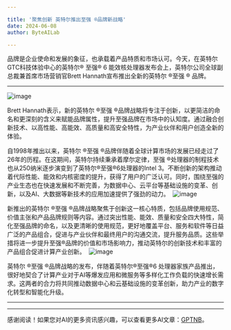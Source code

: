 ```yaml
---

title: '聚焦创新 英特尔推出至强 ®品牌新战略'
date: 2024-06-08
author: ByteAILab

---
```


品牌是企业使命和发展的象征，也承载着产品特质和市场认可。今天，在英特尔GTC科技体验中心的英特尔® 至强® 6 能效核处理器发布会上，英特尔公司全球副总裁兼首席市场营销官Brett Hannath宣布推出全新的英特尔 ®至强 ® 品牌。

---

![image](https://image.jiqizhixin.com/uploads/editor/c7e0c11a-2ccc-4c21-af17-9d819badca71/1717665719058.png)

Brett Hannath表示，新的英特尔 ®至强 ®品牌战略将专注于创新，以更简洁的命名和更深刻的含义来赋能品牌属性，提升至强品牌在市场中的认知度。通过融合创新技术、以高性能、高能效、高质量和高安全特性，为产业伙伴和用户创造全新的体验。 

自1998年推出以来，英特尔 ®至强 ®品牌伴随着全球计算市场的发展已经走过了26年的历程。在这期间，英特尔持续秉承着摩尔定律，至强 ®处理器的制程技术也从250纳米逐步演变到了英特尔®至强®6处理器的Intel 3。不断创新的架构推动着代际性能、能效和内核密度的提升，获得了用户的广泛认可。同时，围绕至强的产业生态也在快速发展和不断完善，为数据中心、云平台等基础设施的变革、创新，以及AI、大数据等新技术的应用加速提供了强劲的动力。 
![image](https://image.jiqizhixin.com/uploads/editor/440e8e48-694d-40c4-816c-33753fd4410b/1717665727820.png)

新推出的英特尔 ®至强 ®品牌战略聚焦于创新这一核心特质，包括品牌使用规范、价值主张和产品品牌规则等内容。通过突出性能、能效、质量和安全四大特性，简化至强品牌的命名，以及更清晰的使用规范，更好地覆盖平台、服务和软件等日益广泛的产品组合，促进与产业伙伴和最终用户的沟通交流，提升服务品质。这些举措将进一步提升至强®品牌的价值和市场影响力，推动英特尔的创新技术和丰富的产品组合促进计算产业创新。 
![image](https://image.jiqizhixin.com/uploads/editor/aa891782-fbfc-4526-8456-b2b560f34326/1717665737951.png)

英特尔 ®至强 ®品牌战略的发布，伴随着英特尔®至强®6 处理器家族产品推出，很好地契合了计算产业对于AI等爆发应用和微服务等多样化工作负载的快速增长需求。这两者的合力将共同推动数据中心和云基础设施的变革创新，助力产业的数字化转型和智能化升级。

---
---
感谢阅读！如果您对AI的更多资讯感兴趣，可以查看更多AI文章：[GPTNB](https://gptnb.com)。